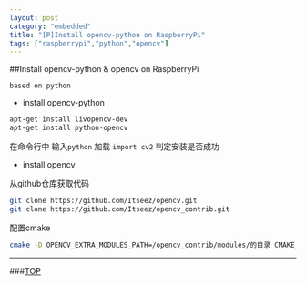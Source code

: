 ```yaml
---
layout: post
category: "embedded"
title: "[P]Install opencv-python on RaspberryPi"
tags: ["raspberrypi","python","opencv"]
---
```


<a name="top"></a>
##Install opencv-python & opencv on RaspberryPi


`based on python`


* install opencv-python

```bash
apt-get install livopencv-dev
apt-get install python-opencv
```

在命令行中 输入`python` 加载 `import cv2`  判定安装是否成功


* install opencv

从github仓库获取代码

```bash
git clone https://github.com/Itseez/opencv.git
git clone https://github.com/Itseez/opencv_contrib.git
```

配置cmake

```bash
cmake -D OPENCV_EXTRA_MODULES_PATH=/opencv_contrib/modules/的目录 CMAKE_BUILD_TYPE=Release -D CMAKE_INSTALL_PREFIX=/usr/local ..
```


- - - 

###[TOP](#top)
